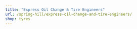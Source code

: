 ```yaml
---
title: "Express Oil Change & Tire Engineers"
url: /spring-hill/express-oil-change-and-tire-engineers/
shop: tyres
---
```

